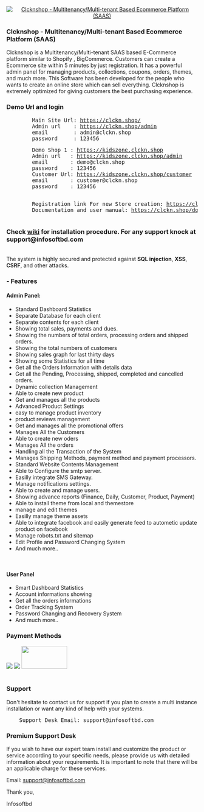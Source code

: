 <p align="center">
    <a href="https://clckn.shop/"><img src="https://clckn.shop/contents/admin/uploads/logos/clcknshoplogopng-19-10-2022-1666175726631.png" alt="Clcknshop - Multitenancy/Multi-tenant Based Ecommerce Platform (SAAS)"></a>
</p>

<h3> Clcknshop - Multitenancy/Multi-tenant Based Ecommerce Platform (SAAS) </h3>
<p>
	Clcknshop is a Multitenancy/Multi-tenant SAAS based E-Commerce platform similar to Shopify , BigCommerce. Customers can create a Ecommerce site within 5 minutes by just registration. It has a powerful admin panel for managing products, collections, coupons, orders, themes, and much more. This Software has been developed for the people who wants to create an online store which can sell everything. Clcknshop is extremely optimized for giving customers the best purchasing experience.
</p>
<h3>Demo Url and login</h3>
<pre>
		Main Site Url: <a target="_blank" href='https://clckn.shop/'>https://clckn.shop/</a>
		Admin url    : <a target="_blank" href='https://clckn.shop/admin'>https://clckn.shop/admin</a>
		email        : admin@clckn.shop
		password     : 123456
</pre>
<pre>
		Demo Shop 1 : <a target="_blank" href="https://kidszone.clckn.shop">https://kidszone.clckn.shop</a>
		Admin url   : <a target="_blank" href="https://kidszone.clckn.shop/admin">https://kidszone.clckn.shop/admin</a>
		email       : demo@clckn.shop
		password    : 123456
		Customer Url: <a target="_blank" href="https://kidszone.clckn.shop/customer">https://kidszone.clckn.shop/customer</a>
		email       : customer@clckn.shop
		password    : 123456

</pre>
<pre>
		Registration link For new Store creation: <a target="_blank" href='https://clckn.shop/registration'>https://clckn.shop/registration</a>
		Documentation and user manual: <a target="_blank" href='https://clckn.shop/docs/'>https://clckn.shop/docs</a>
	

</pre>
<h3>Check <a href="https://github.com/masum0009/clcknshop/wiki">wiki</a> for installation procedure. For any support knock at support@infosoftbd.com </h3>

<br>
The system is highly secured and protected against <b>SQL injection</b>, <b>XSS</b>, <b>CSRF</b>, and other attacks.

<h3> - Features </h3>
	<h4> Admin Panel: </h4>
		<ul>
			<li>Standard Dashboard Statistics</li>
			<li>Separate Database for each client</li>
			<li>Separate contents for each client</li>
			<li>Showing total sales, payments and dues.</li>
			<li>Showing the numbers of total orders,  processing orders and shipped orders.</li>
			<li>Showing the total numbers of customers</li>
			<li>Showing sales graph for last thirty days</li>
			<li>Showing some Statistics for all time</li>
			<li>Get all the Orders Information with details data</li>
			<li>Get all the Pending, Processing, shipped, completed and cancelled orders.</li>
			<li>Dynamic collection Management</li>
			<li>Able to create new product</li>
			<li>Get and manages all the products</li>
			<li>Advanced Product Settings</li>
			<li>easy to manage product inventory</li>
			<li>product reviews management</li>
			<li>Get and manages all the promotional offers</li>
			<li>Manages All the Customers</li>
			<li>Able to create new oders</li>
			<li>Manages All the orders</li>
			<li>Handling all the Transaction of the System</li>
			<li>Manages Shipping  Methods, payment method and payment processors.</li>
			<li>Standard Website Contents Management</li>
			<li>Able to Configure the smtp server.</li>
			<li>Easilly integrate  SMS Gateway.</li>
			<li>Manage notifications settings. </li>
			<li>Able to create and manage users.</li>
			<li>Showing advance reports (Finance, Daily, Customer, Product, Payment)</li>
			<li>Able to install theme from local and themestore</li>
			<li>manage and edit themes</li>
			<li>Easilly manage theme assets</li>
			<li>Able to integrate facebook and easily generate feed to autometic update product on facebook</li>
			<li>Manage robots.txt and sitemap</li>
			<li>Edit Profile and Password Changing System</li>
			<li>And much more..</li>
		</ul>
<br />
	<h4> User Panel </h4>
		<ul>
			<li>Smart Dashboard Statistics</li>
			<li>Account informations showing</li>
			<li>Get all the orders informations</li>
			<li>Order Tracking System</li>
			<li>Password Changing and Recovery System</li>
			<li>And much more..</li>
		</ul>

<h3>Payment Methods</h3>
<img src="https://www.vectorlogo.zone/logos/paypal/paypal-ar21.svg">
<img src="https://www.vectorlogo.zone/logos/stripe/stripe-ar21.svg">
<img width="120" height="60" src="https://sslcommerz.com/wp-content/uploads/2019/11/footer_logo.png">
<br><br>

<h3>Support</h3>
<p>
	Don't hesitate to contact us for support if you plan to create a multi instance installation or want any kind of help with your systems.
</p>
<pre>
	Support Desk Email: support@infosoftbd.com
</pre>

### Premium Support Desk
If you wish to have our expert team install and customize the product or service according to your specific needs, please provide us with detailed information about your requirements. It is important to note that there will be an applicable charge for these services. 

Email: support@infosoftbd.com

<p>Thank you,</p>
<p> Infosoftbd </p>
